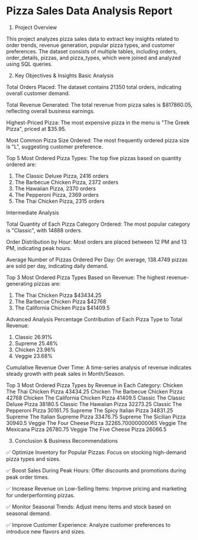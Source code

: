 # Pizza Sales Data Analysis Report
1. Project Overview
   
This project analyzes pizza sales data to extract key insights related to order trends, revenue generation, popular pizza types, and customer preferences. The dataset consists of multiple tables, including orders, order_details, pizzas, and pizza_types, which were joined and analyzed using SQL queries.

2. Key Objectives & Insights
Basic Analysis

Total Orders Placed:
The dataset contains 21350 total orders, indicating overall customer demand.

Total Revenue Generated:
The total revenue from pizza sales is $817860.05, reflecting overall business earnings.

Highest-Priced Pizza:
The most expensive pizza in the menu is "The Greek Pizza", priced at $35.95.

Most Common Pizza Size Ordered:
The most frequently ordered pizza size is "L", suggesting customer preference.

Top 5 Most Ordered Pizza Types:
The top five pizzas based on quantity ordered are:
  1. The Classic Deluxe Pizza, 2416 orders
  2. The Barbecue Chicken Pizza, 2372 orders
  3. The Hawaiian Pizza, 2370 orders
  4. The Pepperoni Pizza, 2369 orders
  5. The Thai Chicken Pizza, 2315 orders

Intermediate Analysis

Total Quantity of Each Pizza Category Ordered:
The most popular category is "Classic", with 14888 orders.

Order Distribution by Hour:
Most orders are placed between 12 PM and 13 PM, indicating peak hours.

Average Number of Pizzas Ordered Per Day:
On average, 138.4749 pizzas are sold per day, indicating daily demand.

Top 3 Most Ordered Pizza Types Based on Revenue:
The highest revenue-generating pizzas are:
  1. The Thai Chicken Pizza	$43434.25
  2. The Barbecue Chicken Pizza	$42768
  3. The California Chicken Pizza	$41409.5
   
Advanced Analysis
Percentage Contribution of Each Pizza Type to Total Revenue:
  1. Classic	26.91%
  2. Supreme	25.46%
  3. Chicken	23.96%
  4. Veggie	23.68%

Cumulative Revenue Over Time:
A time-series analysis of revenue indicates steady growth with peak sales in Month/Season.

Top 3 Most Ordered Pizza Types by Revenue in Each Category:
  Chicken	The Thai Chicken Pizza	43434.25
  Chicken	The Barbecue Chicken Pizza	42768
  Chicken	The California Chicken Pizza	41409.5
  Classic	The Classic Deluxe Pizza	38180.5
  Classic	The Hawaiian Pizza	32273.25
  Classic	The Pepperoni Pizza	30161.75
  Supreme	The Spicy Italian Pizza	34831.25
  Supreme	The Italian Supreme Pizza	33476.75
  Supreme	The Sicilian Pizza	30940.5
  Veggie	The Four Cheese Pizza	32265.70000000065
  Veggie	The Mexicana Pizza	26780.75
  Veggie	The Five Cheese Pizza	26066.5
  
3. Conclusion & Business Recommendations
   
✅ Optimize Inventory for Popular Pizzas: Focus on stocking high-demand pizza types and sizes.

✅ Boost Sales During Peak Hours: Offer discounts and promotions during peak order times.

✅ Increase Revenue on Low-Selling Items: Improve pricing and marketing for underperforming pizzas.

✅ Monitor Seasonal Trends: Adjust menu items and stock based on seasonal demand.

✅ Improve Customer Experience: Analyze customer preferences to introduce new flavors and sizes.
